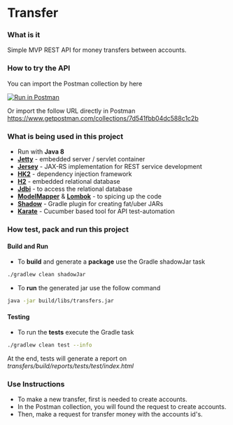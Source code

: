 # Transfer
### What is it
Simple MVP REST API for money transfers between accounts.

### How to try the API
You can import the Postman collection by here

[![Run in Postman](https://run.pstmn.io/button.svg)](https://app.getpostman.com/run-collection/7d541fbb04dc588c1c2b)

Or import the follow URL directly in Postman https://www.getpostman.com/collections/7d541fbb04dc588c1c2b

### What is being used in this project

* Run with __Java 8__
*  __[Jetty](https://www.eclipse.org/jetty/)__ - embedded server / servlet container
* __[Jersey](https://jersey.github.io/)__ - JAX-RS implementation for REST service development
* __[HK2](https://javaee.github.io/hk2/)__ - dependency injection framework
* __[H2](http://www.h2database.com/html/main.html)__ - embedded relational database
* __[Jdbi](http://jdbi.org/)__ - to access the relational database
* __[ModelMapper](http://modelmapper.org/)__ & __[Lombok](https://projectlombok.org/)__ - to spicing up the code
* __[Shadow](https://github.com/johnrengelman/shadow)__ - Gradle plugin for creating fat/uber JARs 
* __[Karate](https://github.com/intuit/karate)__ - Cucumber based tool for API test-automation

### How test, pack and run this project
#### Build and Run
* To __build__ and generate a __package__ use the Gradle shadowJar task
```bash
./gradlew clean shadowJar
```
* To __run__ the generated jar use the follow command
```bash
java -jar build/libs/transfers.jar
```

#### Testing
* To run the __tests__ execute the Gradle task
```bash
./gradlew clean test --info
```
At the end, tests will generate a report on *transfers/build/reports/tests/test/index.html*

### Use Instructions
* To make a new transfer, first is needed to create accounts.
* In the Postman collection, you will found the request to create accounts.
* Then, make a request for transfer money with the accounts id's.
